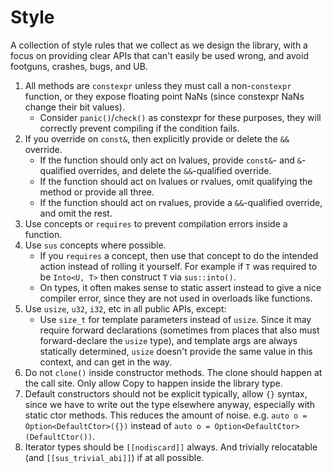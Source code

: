 # Style

A collection of style rules that we collect as we design the library, with a
focus on providing clear APIs that can't easily be used wrong, and avoid
footguns, crashes, bugs, and UB.

1. All methods are `constexpr` unless they must call a non-`constexpr` function,
   or they expose floating point NaNs (since constexpr NaNs change their bit
   values).
    * Consider `panic()`/`check()` as constexpr for these purposes, they will
      correctly prevent compiling if the condition fails.
1. If you override on `const&`, then explicitly provide or delete the `&&`
   override.
    * If the function should only act on lvalues, provide `const&`- and
      `&`-qualified overrides, and delete the `&&`-qualified override.
    * If the function should act on lvalues or rvalues, omit qualifying the
      method or provide all three.
    * If the function should act on rvalues, provide a `&&`-qualified override,
      and omit the rest.
1. Use concepts or `requires` to prevent compilation errors inside a function.
1. Use `sus` concepts where possible.
    * If you `requires` a concept, then use that concept to do the intended
      action instead of rolling it yourself. For example if `T` was required to
      be `Into<U, T>` then construct `T` via `sus::into()`.
    * On types, it often makes sense to static assert instead to give a nice
      compiler error, since they are not used in overloads like functions.
1. Use `usize`, `u32`, `i32`, etc in all public APIs, except:
    * Use `size_t` for template parameters instead of `usize`. Since it may
      require forward declarations (sometimes from places that also must
      forward-declare the `usize` type), and template args are always statically
      determined, `usize` doesn't provide the same value in this context, and
      can get in the way.
1. Do not `clone()` inside constructor methods. The clone should happen at the
   call site. Only allow Copy to happen inside the library type.
1. Default constructors should not be explicit typically, allow `{}` syntax,
   since we have to write out the type elsewhere anyway, especially with static
   ctor methods. This reduces the amount of noise. e.g. `auto o =
   Option<DefaultCtor>({})` instead of `auto o =
   Option<DefaultCtor>(DefaultCtor())`.
1. Iterator types should be `[[nodiscard]]` always. And trivially relocatable
   (and `[[sus_trivial_abi]]`) if at all possible.
